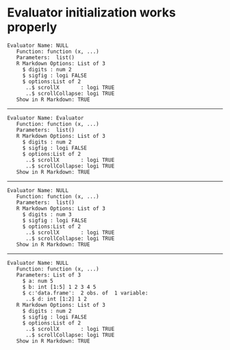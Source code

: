# Evaluator initialization works properly

    Evaluator Name: NULL 
       Function: function (x, ...)  
       Parameters:  list()
       R Markdown Options: List of 3
         $ digits : num 2
         $ sigfig : logi FALSE
         $ options:List of 2
          ..$ scrollX       : logi TRUE
          ..$ scrollCollapse: logi TRUE
       Show in R Markdown: TRUE

---

    Evaluator Name: Evaluator 
       Function: function (x, ...)  
       Parameters:  list()
       R Markdown Options: List of 3
         $ digits : num 2
         $ sigfig : logi FALSE
         $ options:List of 2
          ..$ scrollX       : logi TRUE
          ..$ scrollCollapse: logi TRUE
       Show in R Markdown: TRUE

---

    Evaluator Name: NULL 
       Function: function (x, ...)  
       Parameters:  list()
       R Markdown Options: List of 3
         $ digits : num 3
         $ sigfig : logi FALSE
         $ options:List of 2
          ..$ scrollX       : logi TRUE
          ..$ scrollCollapse: logi TRUE
       Show in R Markdown: TRUE

---

    Evaluator Name: NULL 
       Function: function (x, ...)  
       Parameters: List of 3
         $ a: num 5
         $ b: int [1:5] 1 2 3 4 5
         $ c:'data.frame':	2 obs. of  1 variable:
          ..$ d: int [1:2] 1 2
       R Markdown Options: List of 3
         $ digits : num 2
         $ sigfig : logi FALSE
         $ options:List of 2
          ..$ scrollX       : logi TRUE
          ..$ scrollCollapse: logi TRUE
       Show in R Markdown: TRUE


